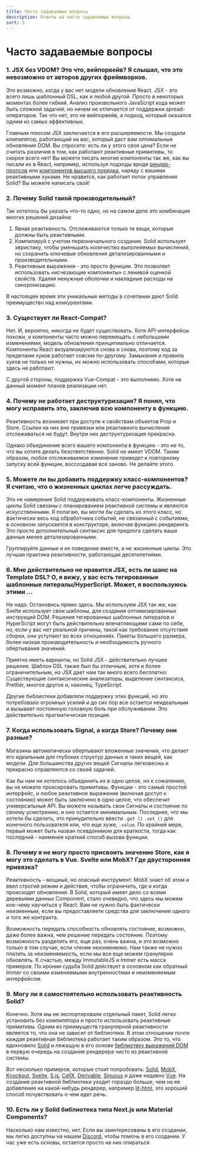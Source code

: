 ```yaml
---
title: Часто задаваемые вопросы
description: Ответы на часто задаваемые вопросы
sort: 5
---
```


# Часто задаваемые вопросы

### 1. JSX без VDOM? Это что, вейпорвейв? Я слышал, что это невозможно от авторов других фреймворков.

Это возможно, когда у вас нет модели обновления React. JSX - это всего лишь шаблонный DSL, как и любой другой. Просто в некоторых моментах более гибкий. Анализ произвольного JavaScript кода может быть сложной задачей, но ничем не отличается от поддержки spread-операторов. Так что нет, это не вейпорвейв, а подход, который оказался одним из самых эффективных.

Главным плюсом JSX заключается в его расширяемости. Мы создали компилятор, работающий на вас, который даст вам оптимальные обновления DOM. Вы спросите: есть ли у этого своя цена? Если не считать различия в том, как работают реактивные примитивы, то скорее всего нет! Вы можете писать многие компоненты так же, как вы писали их в React, например, используя подходы вроде [рендер-пропсов](https://ru.reactjs.org/docs/render-props.html) или [компонентов высшего порядка](https://ru.reactjs.org/docs/higher-order-components.html), наряду с вашими реактивными хуками. Не нравится, как работает поток управления Solid? Вы можете написать свой!

### 2. Почему Solid такой производительный?

Так хотелось бы указать что-то одно, но на самом деле это комбинация многих решений дизайна:

1. Явная реактивность. Отслеживаются только те вещи, которые должны быть реактивными.
2. Компилируй с учетом первоначального создания. Solid использует эвристику, чтобы уменьшить количество выполняемых вычислений, но сохранить ключевые обновления детализированными и производительными.
3. Реактивные выражения - это просто функции. Это позволяет использовать «исчезающие компоненты» с ленивой оценкой свойств. Удаляя ненужные оболочки и накладные расходы на синхронизацию.

В настоящее время эти уникальные методы в сочетании дают Solid преимущество над конкурентами.

### 3. Существует ли React-Compat?

Нет. И, вероятно, никогда не будет существовать. Хотя API-интерфейсы похожи, и компоненты часто можно перемещать с небольшими изменениями, модель обновления принципиально отличается. Компоненты React визуализируются снова и снова, поэтому код за пределами хуков работает совсем по-другому. Замыкания и правила хуков не только не нужны, их можно использовать способами, которые здесь не работают.

С другой стороны, поддержка Vue-Compat - это выполнимо. Хотя на данный момент планов реализации нет.

### 4. Почему не работает деструктуризация? Я понял, что могу исправить это, заключив всю компоненту в функцию.

Реактивность возникает при доступе к свойствам объектов Prop и Store. Ссылки на них вне привязки или реактивного вычисления отслеживаться не будут. Внутри них деструктуризация прекрасна.

Однако объединение всего вашего компонента в функцию - это не то, что вы хотите делать безответственно. Solid не имеет VDOM. Таким образом, любое отслеживаемое изменение приведет к повторному запуску всей функции, воссоздавая все заново. Не делайте этого.

### 5. Можете ли вы добавить поддержку класс-компонентов? Я считаю, что о жизненных циклах легче рассуждать.

Это не намерение Solid поддерживать класс-компоненты. Жизненные циклы Solid связаны с планированием реактивной системы и являются искусственными. Я полагаю, вы могли бы сделать из этого класс, но фактически весь код обработчика событий, не связанный с событиями, в основном запускается в конструкторе, включая функцию рендеринга. Это просто дополнительный синтаксис для предлога сделать ваши данные менее детализированными.

Группируйте данные и их поведение вместе, а не жизненные циклы. Это лучшая практика реактивности, работающая десятилетиями.

### 6. Мне действительно не нравится JSX, есть ли шанс на Template DSL? О, я вижу, у вас есть тегированные шаблонные литералы/HyperScript. Может, я воспользуюсь этими ...

Не надо. Остановись прямо здесь. Мы используем JSX так же, как Svelte использует свои шаблоны, для создания оптимизированных инструкций DOM. Решения тегированных шаблонных литералов и HyperScript могут быть действительно впечатляющими сами по себе, но, если у вас нет реальной причины, такой как требование отсутствия сборки, они уступают во всех отношениях. Пакеты большего размера, более низкая производительность и необходимость ручного обертывания значений.

Приятно иметь варианты, но Solid JSX - действительно лучшее решение. Шаблон DSL также был бы отличным, хотя и более ограничительным, но JSX дает нам так много всего бесплатно: Существующие синтаксические анализаторы, выделение синтаксиса, Prettier, многое другое и, наконец, TypeScript.

Другие библиотеки добавляли поддержку этих функций, но это потребовало огромных усилий и до сих пор все остается неидеальным и вызывает постоянную головную боль при обслуживании. Это действительно прагматическая позиция.

### 7. Когда использовать Signal, а когда Store? Почему они разные?

Магазины автоматически обертывают вложенные значения, что делает его идеальным для глубоких структур данных и таких вещей, как модели. Для большинства других вещей Сигналы легковесны и прекрасно справляются со своей задачей.

Как бы нам ни хотелось объединить их в одно целое, но к сожалению, вы не можете проксировать примитивы. Функции - это самый простой интерфейс, и любое реактивное выражение (включая доступ к состоянию) может быть заключено в одно целое, что обеспечит универсальный API. Вы можете называть свои Сигналы и состояние по своему усмотрению, и оно остается минимальным. Последнее, что мы хотели бы сделать, это принудительно ввести `.get ()` `.set ()` для конечного пользователя или, что еще хуже, `.value`. По крайней мере, первый может быть назван псевдонимом для краткости, тогда как последний - наименее краткий способ вызова функции.

### 8. Почему я не могу просто присвоить значение Store, как я могу это сделать в Vue. Svelte или MobX? Где двусторонняя привязка?

Реактивность - мощный, но опасный инструмент. MobX знает об этом и ввел строгий режим и действия, чтобы ограничить, где и когда происходят обновления. В Solid, который имеет дело со всеми деревьями данных Component, стало очевидно, что здесь мы можем кое-чему научиться у React. Вам не нужно быть фактически неизменным, если вы предоставляете средства для заключения одного и того же контракта.

Возможность передать способность обновлять состояние, возможно, даже более важна, чем решение передать состояние. Поэтому возможность разделить его, еще раз, очень важна, и это возможно только в том случае, если чтение неизменяемо. Нам также не нужно платить за неизменяемость, если мы все еще можем гранулярно обновлять. К счастью, между ImmutableJS и Immer есть масса примеров. По иронии судьба Solid действует в основном как обратный Immer со своими изменяемыми внутренностями и неизменяемым интерфейсом.

### 9. Могу ли я самостоятельно использовать реактивность Solid?

Конечно. Хотя мы не экспортировали отдельный пакет, Solid легко установить без компилятора и просто использовать реактивные примитивы. Одним из преимуществ гранулярной реактивности является то, что она не зависит от библиотеки. В этом отношении почти каждая реактивная библиотека работает таким образом. Это то, что вдохновило [Solid](https://github.com/solidjs/solid) и лежащую в его основе [библиотеку выражений DOM](https://github.com/ryansolid/dom-expressions) в первую очередь на создание рендерера чисто из реактивной системы.

Вот несколько примеров, которые стоит попробовать: [Solid](https://github.com/solidjs/solid), [MobX](https://github.com/mobxjs/mobx), [Knockout](https://github.com/knockout/knockout), [Svelte](https://github.com/sveltejs/svelte), [S.js](https://github.com/adamhaile/S), [CellX](https://github.com/Riim/cellx), [Derivable](https://github.com/ds300/derivablejs), [Sinuous](https://github.com/luwes/sinuous) и даже недавно [Vue](https://github.com/vuejs/vue). На создание реактивной библиотеки уходит гораздо больше, чем на ее добавление на какой-нибудь рендерер, например [lit-html](https://github.com/Polymer/lit-html), это хороший способ почувствовать о чем идет речь.

### 10. Есть ли у Solid библиотека типа Next.js или Material Components?

Насколько нам известно, нет. Если вы заинтересованы в его создании, мы легко доступны на нашем [Discord](https://discord.com/invite/solidjs), чтобы помочь в его создании. У нас уже есть основы, остается просто на них опираться.
